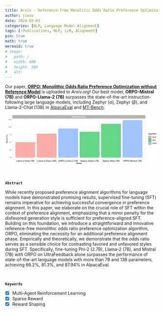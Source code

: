```yaml
---
title: Arxiv - Reference-free Monolitic Odds Ratio Preference Optimization (ORPO)
author: jiwoo
date: 2024-03-03
categories: [NLP, Language Model Alignment]
tags: [🔥Publications, NLP, LLM, Alignment]
pin: true
math: true
mermaid: true
# image:
#   path: /
#   width: 800
#   height: 500
#   alt: 
---
```


Our paper, **<a class="link" style="color: var(--hyperlink-color)" href="https://openreview.net/forum?id=XNzfEFbEJB3">ORPO: Monolithic Odds Ratio Preference Optimization without Reference Model</a>** is uploaded to *Arxiv.org*! Our best model, **ORPO-Mistral (7B)** and **ORPO-Llama-2 (7B)** surpasses the state-of-the-art instruction-following large language models, including Zephyr ($\alpha$), Zephyr ($\beta$), and Llama-2-Chat (13B) in <a class="link" style="color: var(--hyperlink-color)" href="https://github.com/tatsu-lab/alpaca_eval">AlpacaEval</a> and <a class="link" style="color: var(--hyperlink-color)" href="https://github.com/lm-sys/FastChat/tree/main/fastchat/llm_judge">MT-Bench</a>.


<img src="/assets/img/posts/orpo_blog.png">

&nbsp;

**`Abstract`**

While recently proposed preference alignment algorithms for language models have demonstrated promising results, supervised fine-tuning (SFT) remains imperative for achieving successful convergence in preference alignment. In this paper, we elaborate on the crucial role of SFT within the context of preference alignment, emphasizing that a minor penalty for the disfavored generation style is sufficient for preference-aligned SFT. Building on this foundation, we introduce a straightforward and innovative reference-free monolithic odds ratio preference optimization algorithm, ORPO, eliminating the necessity for an additional preference alignment phase. Empirically and theoretically, we demonstrate that the odds ratio serves as a sensible choice for contrasting favored and unfavored styles during SFT. Specifically, fine-tuning Phi-2 (2.7B), Llama-2 (7B), and Mistral (7B) with ORPO on UltraFeedback alone surpasses the performance of state-of-the-art language models with more than 7B and 13B parameters, achieving 66.2%, 81.3%, and 87.94% in AlpacaEval.


&nbsp;

**`Keywords`**

- [X] Multi-Agent Reinforcement Learning 
- [X] Sparse Reward
- [X] Reward Shaping
